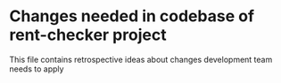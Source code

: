 # Changes needed in codebase of rent-checker project

This file contains retrospective ideas about changes development team needs to apply

